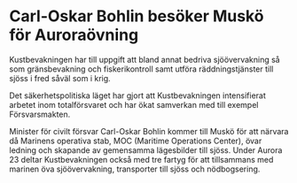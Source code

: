 # Carl-Oskar Bohlin besöker Muskö för Auroraövning

Kustbevakningen har till uppgift att bland annat bedriva sjöövervakning så som gränsbevakning och fiskerikontroll samt utföra räddningstjänster till sjöss i fred såväl som i krig.

Det säkerhetspolitiska läget har gjort att Kustbevakningen intensifierat arbetet inom totalförsvaret och har ökat samverkan med till exempel Försvarsmakten.

Minister för civilt försvar Carl-Oskar Bohlin kommer till Muskö för att närvara då Marinens operativa stab, MOC (Maritime Operations Center), övar ledning och skapande av gemensamma lägesbilder till sjöss. Under Aurora 23 deltar Kustbevakningen också med tre fartyg för att tillsammans med marinen öva sjöövervakning, transporter till sjöss och nödbogsering.
